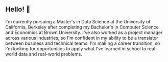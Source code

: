 ## Hello! 👋

I'm currently pursuing a Master's in Data Science at the University of California, Berkeley after completing my Bachelor's in Computer Science and Economics at Brown University. I've also worked as a project manager across various industries, so I'm confident in my ability to be a translator between business and technical teams. I'm making a career transition, so I'm looking for opportunities to apply what I've learned in school to real-world data and real-world problems.
